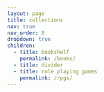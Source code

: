 ```yaml
---
layout: page
title: collections
nav: true
nav_order: 8
dropdown: true
children:
  - title: bookshelf
    permalink: /books/
  - title: divider
  - title: role playing games
    permalink: /rpgs/
---
```

